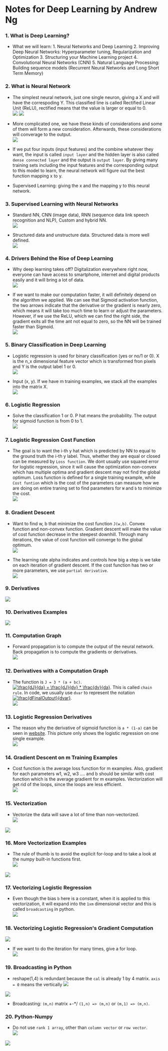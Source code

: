 # Notes for Deep Learning by Andrew Ng  
### 1. What is Deep Learning?  
- What we will learn: 1. Neural Networks and Deep Learning 2. Improving Deep Neural Networks: Hyperparameter tuning, Regularization and Optimization 3. Structuring your Machine Learning project 4. Convolutional Neural Networks (CNN) 5. Natural Language Processing: Building sequence models (Recurrent Neural Networks and Long Short Term Memory)  

### 2. What is Neural Network  
- The simplest neural network, just one single neuron, giving a X and will have the correspoding Y. This classified line is called Rectified Linear Unit (ReLU), rectified means that the value is larger or equal to 0.  
![](figures/house-price.png) ![](figures/house-price-2.png)  

- More complicated one, we have these kinds of considerations and some of them will form a new consideration. Afterwards, these considerations will converage to the output.  
![](figures/house-price-3.png)  

- If we put four inputs (input features) and the combine whatever they want, the input is called `input layer` and the hidden layer is also called `dense connected layer` and the output is `output layer`. By giving many training sets including the input features and the corresponding output to this model to learn, the neural network will figure out the best function mapping x to y.  
- Supervised Learning: giving the x and the mapping y to this neural network.  

### 3. Supervised Learning with Neural Networks  
- Standard NN, CNN (image data), RNN (sequence data link speech recognition and NLP), Custom and hybrid NN.  
![](figures/supervise-learning.png)  

- Structured data and unstructure data. Structured data is more well defined.  
![](figures/data-type.png)  

### 4. Drivers Behind the Rise of Deep Learning  
- Why deep learning takes off? Digitalization everywhere right now, everyone can have access to smartphone, internet and digital products easily and it will bring a lot of data.  
![](figures/nn-take-off.png)  

- If we want to make our computation faster, it will definitely depend on the algorithm we applied. We can see that Sigmoid activation function, the two arrows indicate that the derivative or the gradient is nearly zero, which means it will take too much time to learn or adjust the parameters. However, if we use the ReLU, which we can find the right side, the gradient exits all the time ant not equal to zero, so the NN will be trained faster than Sigmoid.  
![](figures/cycle.png)  

### 5. Binary Classification in Deep Learning  
- Logistic regression is used for binary classification (yes or no/1 or 0). X is the n_x dimensional feature vector which is transformed fron pixels and Y is the output label 1 or 0.  
![](figures/binary-classification.png)  

- Input (x, y). If we have m training examples, we stack all the examples into the matrix X.  
![](figures/notation.png)  

### 6. Logistic Regression  
- Solve the classification 1 or 0.  P hat means the probability. The output for sigmoid function is from 0 to 1.  
![](figures/logistic-regression.png)  

### 7. Logistic Regression Cost Function  
- The goal is to want the i-th y hat which is predicted by NN to equal to the ground truth the i-th y label. Thus, whether they are equal or closed can be measured by `Loss function`. We dont usually use squared error for logistic regression, since it will cause the optimization non-convex which has multiple optima and gradient descent may not find the global optimum. Loss function is defined for a single training example, while `Cost funtion` which is the cost of the parameters can measure how we are doing on entire traning set to find parameters for `W` and `b` to minimize the cost.  
![](figures/cost-function.png)  

### 8. Gradient Descent  
- Want to find w, b that minimize the cost function `J(w,b)`. Convex function and non-convex function. Gradient descent will make the value of cost function decrease in the steepest downhill. Through many iterations, the value of cost function will converge to the global optimum.  
![](figures/gradient-descent.png)  

- The learning rate alpha indicates and controls how big a step is we take on each iteration of gradient descent. If the cost function has two or more parameters, we use `partial derivative`.  
![](figures/gradient-descent-2.png)  

### 9. Derivatives  
![](figures/derivative.png)  

### 10. Derivatives Examples  
![](figures/derivative-2.png)  

### 11. Computation Graph  
- Forward propagation is to compute the output of the neural network. Back propagation is to compute the gradients or derivatives.  
![](figures/computation-graph.png)  

### 12. Derivatives with a Computation Graph  
- The function is `J = 3 * (a + bc)`. <a href="https://www.codecogs.com/eqnedit.php?latex=\frac{dJ}{da}&space;=&space;\frac{dJ}{dv}&space;*&space;\frac{dv}{da}" target="_blank"><img src="https://latex.codecogs.com/gif.latex?\frac{dJ}{da}&space;=&space;\frac{dJ}{dv}&space;*&space;\frac{dv}{da}" title="\frac{dJ}{da} = \frac{dJ}{dv} * \frac{dv}{da}" /></a>. This is called `chain rule`. In code, we usually use `dvar` to represent the notation <a href="https://www.codecogs.com/eqnedit.php?latex=\frac{dFinalOutput}{dvar}" target="_blank"><img src="https://latex.codecogs.com/gif.latex?\frac{dFinalOutput}{dvar}" title="\frac{dFinalOutput}{dvar}" /></a>.  
![](figures/computing-derivative.png)  

### 13. Logistic Regression Derivatives  
- The reason why the derivative of sigmoid function is `a * (1-a)` can be seen in [website](http://kawahara.ca/how-to-compute-the-derivative-of-a-sigmoid-function-fully-worked-example). This picture only shows the logistic regression on one single example.  
![](figures/logistic-derivative.png)  

### 14. Gradient Descent on m Training Examples  
- Cost function is the average loss function for m examples. Also, gradient for each parameters w1, w2, w3 .... and b should be similar with cost function which is the average gradient for m examples. Vectorization will get rid of the loops, since the loops are less efficient.  
![](figures/logistic-regression-m-examples.png)  

### 15. Vectorization  
- Vectorize the data will save a lot of time than non-vectorized.  
![](figures/vectorization.png)  

![](figures/vectorization-1.png)  

### 16. More Vectorization Examples  
- The rule of thumb is to avoid the explicit for-loop and to take a look at the numpy built-in functions first.  
![](figures/more-vector.png)  

![](figures/more-vector-1.png)  

### 17. Vectorizing Logistic Regression  
- Even though the bias `b` here is a constant, when it is applied to this vectorization, it will expand into the `1xm` dimensional vector and this is called `broadcasting` in python.  
![](figures/vectorizing-logistic.png)  

### 18. Vectorizing Logistic Regression's Gradient Computation  
![](figures/vectorization-gradient.png)  

- If we want to do the iteration for many times, give a for loop.  
![](figures/vectorization-gradient-1.png)  

### 19. Broadcasting in Python  
- reshape(1,4) is redundant because the `cal` is already 1 by 4 matrix. `axis = 0` means the vertically
![](figures/broadcasting-code.png)  

![](figures/broadcasting-example.png)  
- Broadcasting: `(m,n)` matrix +-\*/ `(1,n) => (m,n)` or `(m,1) => (m,n)`.  

### 20. Python-Numpy  
- Do not use `rank 1 array`, other than `column vector` or `row vector`.  
![](figures/rank1-array.png)  

![](figures/rank1-array-1.png)  

